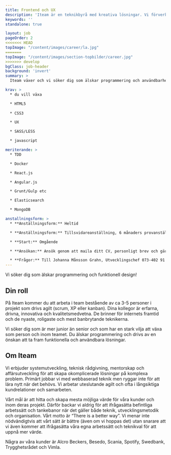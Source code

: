 ```yaml
---
title: Frontend och UX
description: 'Iteam är en teknikbyrå med kreativa lösningar. Vi förverkligar dina idéer.'
keywords: ''
standalone: true

layout: job
pageOrder: 2
<<<<<<< HEAD
topImage: "/content/images/career/la.jpg"
=======
topImage: "/content/images/section-topbilder/career.jpg"
>>>>>>> develop
bgClass: job-header
background: 'invert'
summary: >
  Iteam växer och vi söker dig som älskar programmering och användbarhet.

krav: >
  * du vill växa

  * HTML5
  
  * CSS3

  * UX

  * SASS/LESS

  * javascript

meriterande: >
  * TDD

  * Docker

  * React.js

  * Angular.js

  * Grunt/Gulp etc

  * Elasticsearch

  * MongoDB

anstallningsform: >
  * **Anställningsform:** Heltid

  * **Anställningsform:** Tillsvidareanställning, 6 månaders provanställning, sedan fast anställning.

  * **Start:** Omgående

  * **Ansökan:** Ansök genom att maila ditt CV, personligt brev och gärna en länk till ditt github-konto till [maria.carroll@iteam.se](mailto:maria.carroll@iteam.se)

  * **Frågor:** Till Johanna Månsson Grahn, Utvecklingschef 073-402 91 12
---
```


Vi söker dig som älskar programmering och funktionell design!

## Din roll ##

På Iteam kommer du att arbeta i team bestående av ca 3-5 personer i projekt som drivs agilt (scrum, XP eller kanban). Dina kollegor är erfarna, drivna, innovativa och kvalitetsmedvetna. De brinner för internets framtid och de nyaste, roligaste och mest banbrytande teknikerna.

Vi söker dig som är mer junior än senior och som har en stark vilja att växa som person och inom teamet. Du älskar programmering och drivs av en önskan att ta fram funktionella och användbara lösningar.

## Om Iteam

Vi erbjuder systemutveckling, teknisk rådgivning, mentorskap och affärsutveckling för att skapa okomplicerade lösningar på komplexa problem. Primärt jobbar vi med webbaserad teknik men ryggar inte för att lära nytt när det behövs. Vi arbetar uteslutande agilt och ofta i långsiktiga kundrelationer och samarbeten.

Vårt mål är att hitta och skapa mesta möjliga värde för våra kunder och inom deras projekt. Därför backar vi aldrig för att ifrågasätta befintliga arbetssätt och tankebanor när det gäller både teknik, utvecklingsmetodik och organisation. Vårt motto är “There is a better way”. Vi menar inte nödvändigtvis att vårt sätt är bättre (även om vi hoppas det) utan snarare att vi även kommer att ifrågasätta våra egna arbetssätt och teknikval för att uppnå mer värde.

Några av våra kunder är Alcro Beckers, Besedo, Scania, Spotify, Swedbank, Trygghetsrådet och Vimla.